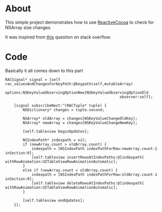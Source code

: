 About
===

This simple project demonstrates how to use [ReactiveCocoa](https://github.com/ReactiveCocoa/ReactiveCocoa) to check for NSArray size changes.

It was inspired from [this](http://stackoverflow.com/questions/18786226/reactivecocoa-example-with-nsmutablearray-push-pop) question on stack overflow.

Code
===

Basically it all comes down to this part
```
RACSignal* signal = [self rac_valuesAndChangesForKeyPath:@keypath(self,mutableArray)
                                                     options:NSKeyValueObservingOptionNew|NSKeyValueObservingOptionOld
                                                    observer:self];
    
    [signal subscribeNext:^(RACTuple* tuple) {
        NSDictionary* changes = tuple.second;
        
        NSArray* oldArray = changes[NSKeyValueChangeOldKey];
        NSArray* newArray = changes[NSKeyValueChangeNewKey];
        
        [self.tableview beginUpdates];
        
        NSIndexPath* indexpath = nil;
        if (newArray.count > oldArray.count) {
            indexpath = [NSIndexPath indexPathForRow:newArray.count-1 inSection:0];
            [self.tableview insertRowsAtIndexPaths:@[indexpath] withRowAnimation:UITableViewRowAnimationAutomatic];
        }
        else if (newArray.count < oldArray.count) {
            indexpath = [NSIndexPath indexPathForRow:oldArray.count-1 inSection:0];
            [self.tableview deleteRowsAtIndexPaths:@[indexpath] withRowAnimation:UITableViewRowAnimationAutomatic];
        }
        
        [self.tableview endUpdates];
    }];
```


